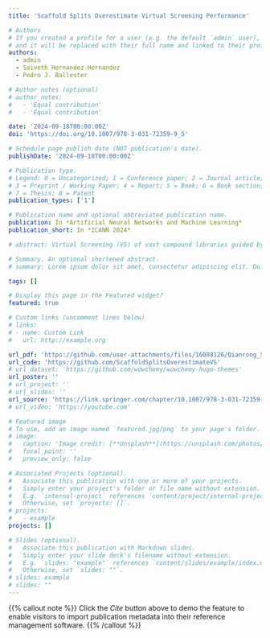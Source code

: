 ```yaml
---
title: 'Scaffold Splits Overestimate Virtual Screening Performance'

# Authors
# If you created a profile for a user (e.g. the default `admin` user), write the username (folder name) here
# and it will be replaced with their full name and linked to their profile.
authors:
  - admin
  - Saiveth Hernandez-Hernandez
  - Pedro J. Ballester

# Author notes (optional)
# author_notes:
#   - 'Equal contribution'
#   - 'Equal contribution'

date: '2024-09-18T00:00:00Z'
doi: 'https://doi.org/10.1007/978-3-031-72359-9_5'

# Schedule page publish date (NOT publication's date).
publishDate: '2024-09-18T00:00:00Z'

# Publication type.
# Legend: 0 = Uncategorized; 1 = Conference paper; 2 = Journal article;
# 3 = Preprint / Working Paper; 4 = Report; 5 = Book; 6 = Book section;
# 7 = Thesis; 8 = Patent
publication_types: ['1']

# Publication name and optional abbreviated publication name.
publication: In *Artificial Neural Networks and Machine Learning*
publication_short: In *ICANN 2024*

# abstract: Virtual Screening (VS) of vast compound libraries guided by Artificial Intelligence (AI) models is a highly productive approach to early drug discovery. Data splitting is crucial for better benchmarking of such AI models. Traditional random data splits produce similar molecules between training and test sets, conflicting with the reality of VS libraries which mostly contain structurally distinct compounds. Scaffold split, grouping molecules by shared core structure, is widely considered to reflect this real-world scenario. However, here we show that the scaffold split also overestimates VS performance. The reason is that molecules with different chemical scaffolds are often similar, which hence introduces unrealistically high similarities between training molecules and test molecules following a scaffold split. Our study examined three representative AI models on 60 NCI-60 datasets, each with approximately 30,000 to 50,000 molecules tested on a different cancer cell line. Each dataset was split with three methods: scaffold, Butina clustering and the more accurate Uniform Manifold Approximation and Projection (UMAP) clustering. Regardless of the model, model performance is much worse with UMAP splits from the results of the 2100 models trained and evaluated for each algorithm and split. These robust results demonstrate the need for more realistic data splits to tune, compare, and select models for VS. For the same reason, avoiding the scaffold split is also recommended for other molecular property prediction problems. The code to reproduce these results is available at https://github.com/ScaffoldSplitsOverestimateVS

# Summary. An optional shortened abstract.
# summary: Lorem ipsum dolor sit amet, consectetur adipiscing elit. Duis posuere tellus ac convallis placerat. Proin tincidunt magna sed ex sollicitudin condimentum.

tags: []

# Display this page in the Featured widget?
featured: true

# Custom links (uncomment lines below)
# links:
# - name: Custom Link
#   url: http://example.org

url_pdf: 'https://github.com/user-attachments/files/16088126/Qianrong_ScaffoldSplitsOverestimateVirtualScreeningPerformance.1.pdf'
url_code: 'https://github.com/ScaffoldSplitsOverestimateVS'
# url_dataset: 'https://github.com/wowchemy/wowchemy-hugo-themes'
url_poster: ''
# url_project: ''
# url_slides: ''
url_source: 'https://link.springer.com/chapter/10.1007/978-3-031-72359-9_5'
# url_video: 'https://youtube.com'

# Featured image
# To use, add an image named `featured.jpg/png` to your page's folder.
# image:
#   caption: 'Image credit: [**Unsplash**](https://unsplash.com/photos/pLCdAaMFLTE)'
#   focal_point: ''
#   preview_only: false

# Associated Projects (optional).
#   Associate this publication with one or more of your projects.
#   Simply enter your project's folder or file name without extension.
#   E.g. `internal-project` references `content/project/internal-project/index.md`.
#   Otherwise, set `projects: []`.
# projects:
#   - example
projects: []

# Slides (optional).
#   Associate this publication with Markdown slides.
#   Simply enter your slide deck's filename without extension.
#   E.g. `slides: "example"` references `content/slides/example/index.md`.
#   Otherwise, set `slides: ""`.
# slides: example
# slides: ""
---
```


{{% callout note %}}
Click the _Cite_ button above to demo the feature to enable visitors to import publication metadata into their reference management software.
{{% /callout %}}

<!-- {{% callout note %}}
Create your slides in Markdown - click the _Slides_ button to check out the example.
{{% /callout %}}

Supplementary notes can be added here, including [code, math, and images](https://wowchemy.com/docs/writing-markdown-latex/). -->
